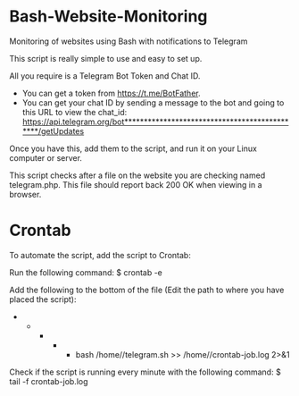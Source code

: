 # Bash-Website-Monitoring
Monitoring of websites using Bash with notifications to Telegram

This script is really simple to use and easy to set up.

All you require is a Telegram Bot Token and Chat ID.
* You can get a token from https://t.me/BotFather.
* You can get your chat ID by sending a message to the bot and going to this URL to view the chat_id: https://api.telegram.org/bot**********************************************/getUpdates

Once you have this, add them to the script, and run it on your Linux computer or server.

This script checks after a file on the website you are checking named telegram.php. This file should report back 200 OK when viewing in a browser.


# Crontab
To automate the script, add the script to Crontab:

Run the following command:
$ crontab -e

Add the following to the bottom of the file (Edit the path to where you have placed the script):
* * * * * bash /home/<user>/telegram.sh >> /home/<user>/crontab-job.log 2>&1

Check if the script is running every minute with the following command:
$ tail -f crontab-job.log